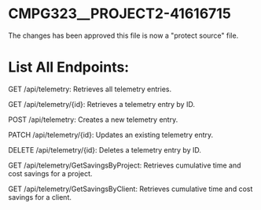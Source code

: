 # CMPG323__PROJECT2-41616715

The changes has been approved this file is now a "protect source" file.

# List All Endpoints:

GET /api/telemetry: Retrieves all telemetry entries.

GET /api/telemetry/{id}: Retrieves a telemetry entry by ID.

POST /api/telemetry: Creates a new telemetry entry.

PATCH /api/telemetry/{id}: Updates an existing telemetry entry.

DELETE /api/telemetry/{id}: Deletes a telemetry entry by ID.

GET /api/telemetry/GetSavingsByProject: Retrieves cumulative time and cost savings for a project.

GET /api/telemetry/GetSavingsByClient: Retrieves cumulative time and cost savings for a client.
